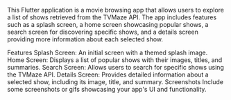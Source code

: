 This Flutter application is a movie browsing app that allows users to explore a list of shows retrieved from the TVMaze API. The app includes features such as a splash screen, a home screen showcasing popular shows, a search screen for discovering specific shows, and a details screen providing more information about each selected show.

Features
Splash Screen: An initial screen with a themed splash image.
Home Screen: Displays a list of popular shows with their images, titles, and summaries.
Search Screen: Allows users to search for specific shows using the TVMaze API.
Details Screen: Provides detailed information about a selected show, including its image, title, and summary.
Screenshots
Include some screenshots or gifs showcasing your app's UI and functionality.

